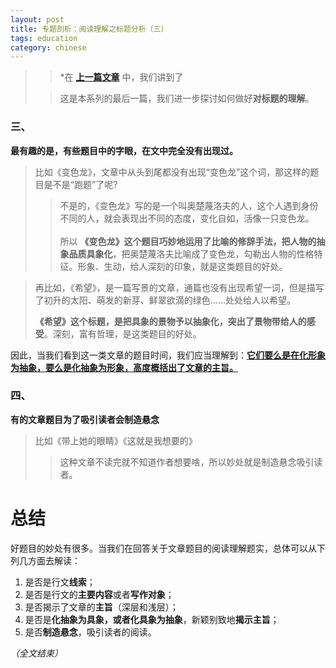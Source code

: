 ```yaml
---
layout: post
title: 专题剖析：阅读理解之标题分析（三）
tags: education
category: chinese
---
```


>> *在 **[上一篇文章](https://mp.weixin.qq.com/s?__biz=Mzk0MjgzMjA0NQ==&mid=2247483766&idx=1&sn=0ef5ef08a3dc14626d38d17c1657c837&chksm=c33c61b4f44be8a23be5b54949c18081110c70b375d98e0331a3f6dc0a8cf7e8217256411959&token=880694841&lang=zh_CN#rd)** 中，我们讲到了
>
>> 这是本系列的最后一篇，我们进一步探讨如何做好**对标题的理解**。

### 三、

**最有趣的是，有些题目中的字眼，在文中完全没有出现过。**

> 比如《变色龙》，文章中从头到尾都没有出现“变色龙”这个词，那这样的题目是不是“跑题”了呢?
> 
>> 不是的，《变色龙》写的是一个叫奥楚蔑洛夫的人，这个人遇到身份不同的人，就会表现出不同的态度，变化自如，活像一只变色龙。
>> <br/> <br/>
>> 所以 **《变色龙》这个题目巧妙地运用了比喻的修辞手法，把人物的抽象品质具象化**，把奥楚蔑洛夫比喻成了变色龙，勾勒出人物的性格特征。形象、生动，给人深刻的印象，就是这类题目的好处。

> 再比如，《希望》，是一篇写景的文章，通篇也没有出现希望一词，但是描写了初升的太阳、萌发的新芽、鲜翠欲滴的绿色……处处给人以希望。
>
> **《希望》这个标题，是把具象的景物予以抽象化，突出了景物带给人的感受**。深刻，富有哲理，是这类题目的好处。

因此，当我们看到这一类文章的题目时间，我们应当理解到：<u>**它们要么是在化形象为抽象，要么是化抽象为形象，高度概括出了文章的主旨。**</u>

### 四、

**有的文章题目为了吸引读者会制造悬念**

> 比如《带上她的眼睛》《这就是我想要的》
>
>> 这种文章不读完就不知道作者想要啥，所以妙处就是制造悬念吸引读者。

# 总结

好题目的妙处有很多。当我们在回答关于文章题目的阅读理解题实，总体可以从下列几方面去解读：

1. 是否是行文**线索**；
2. 是否是行文的**主要内容**或者**写作对象**；
3. 是否揭示了文章的**主旨**（深层和浅层）；
4. 是否是**化抽象为具象，或者化具象为抽象**，新颖别致地**揭示主旨**；
5. 是否**制造悬念**，吸引读者的阅读。

*（全文结束）*